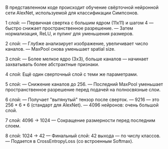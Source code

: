 В представленном коде происходит обучение свёрточной нейронной сети AlexNet, используемой для классификации Симпсонов. 

1 слой:
— Первичная свертка с большим ядром (11x11) и шагом 4 — быстро снижает пространственное разрешение.
— Затем нормализация, ReLU, и пулинг для уменьшения размеров.

2 слой:
— Глубже анализирует изображение, увеличивает число каналов.
— MaxPool снова уменьшает spatial size.

3 слой:
— Более мелкое ядро (3x3), больше каналов — начинает захватывать более абстрактные признаки.

4 слой:
Ещё один сверточный слой с теми же параметрами.

5 слой:
— Снижение каналов до 256.
— Последний MaxPool уменьшает пространственное разрешение перед подачей на полносвязные слои.

6 слой:
— Получает "вытянутый" тензор после сверток.
— 9216 — это 256 * 6 * 6 (стандарт для AlexNet).
— 4096 нейронов: очень большой слой.

7 слой:
4096 -> 1024
— Сокращение размерности перед последним слоем.

8 слой:
1024 -> 42
— Финальный слой: 42 выхода — по числу классов.
— Подается в CrossEntropyLoss (со встроенным Softmax).

